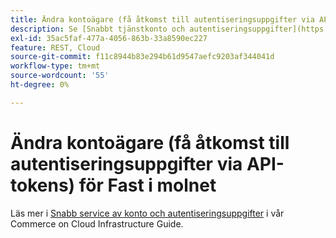 ```yaml
---
title: Ändra kontoägare (få åtkomst till autentiseringsuppgifter via API-tokens) för Fast i molnet
description: Se [Snabbt tjänstkonto och autentiseringsuppgifter](https://devdocs.magento.com/guides/v2.3/cloud/cdn/cloud-fastly.html#fastly-service-account-and-credentials) i utvecklardokumentationen.
exl-id: 35ac5faf-477a-4056-863b-33a8590ec227
feature: REST, Cloud
source-git-commit: f11c8944b83e294b61d9547aefc9203af344041d
workflow-type: tm+mt
source-wordcount: '55'
ht-degree: 0%

---
```


# Ändra kontoägare (få åtkomst till autentiseringsuppgifter via API-tokens) för Fast i molnet

Läs mer i [Snabb service av konto och autentiseringsuppgifter](https://experienceleague.adobe.com/docs/commerce-cloud-service/user-guide/cdn/setup-fastly/fastly-configuration.html?lang=en#test-fastly-credentials) i vår Commerce on Cloud Infrastructure Guide.

